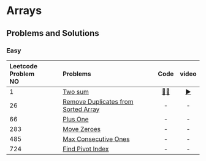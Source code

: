 # Arrays 


## Problems and Solutions

### Easy

| Leetcode Problem<br>NO 	| Problems 	| Code 	| video 	|
|:---	|:---	|:---:	|:---:	|
| 1 	| [Two sum](https://leetcode.com/problems/two-sum) 	| [👨‍💻](../arrays/arrays.md) 	| [▶️](https://youtu.be/FVA-p_Jd4MM)	|
| 26 	| [Remove Duplicates from Sorted Array](https://leetcode.com/problems/remove-duplicates-from-sorted-array) 	| - 	| - 	|
| 66 	| [Plus One](https://leetcode.com/problems/plus-one) 	| - 	| - 	|
| 283 	| [Move Zeroes](https://leetcode.com/problems/move-zeroes) 	| - 	| - 	|
| 485 	| [Max Consecutive Ones](https://leetcode.com/problems/max-consecutive-ones) 	| - 	| - 	|
| 724 	| [Find Pivot Index](https://leetcode.com/problems/find-pivot-index) 	| - 	| - 	|
